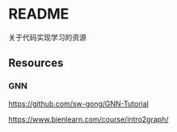 # README

关于代码实现学习的资源

## Resources

### GNN

https://github.com/sw-gong/GNN-Tutorial

https://www.bienlearn.com/course/intro2graph/